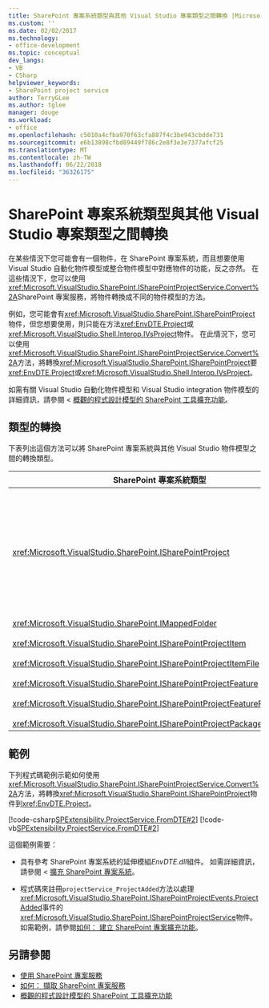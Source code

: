 ```yaml
---
title: SharePoint 專案系統類型與其他 Visual Studio 專案類型之間轉換 |Microsoft Docs
ms.custom: ''
ms.date: 02/02/2017
ms.technology:
- office-development
ms.topic: conceptual
dev_langs:
- VB
- CSharp
helpviewer_keywords:
- SharePoint project service
author: TerryGLee
ms.author: tglee
manager: douge
ms.workload:
- office
ms.openlocfilehash: c5010a4cfba970f63cfa887f4c3be943cbdde731
ms.sourcegitcommit: e6b13898cfbd89449f786c2e8f3e3e7377afcf25
ms.translationtype: MT
ms.contentlocale: zh-TW
ms.lasthandoff: 06/22/2018
ms.locfileid: "36326175"
---
```

# <a name="convert-between-sharepoint-project-system-types-and-other-visual-studio-project-types"></a>SharePoint 專案系統類型與其他 Visual Studio 專案類型之間轉換
  在某些情況下您可能會有一個物件，在 SharePoint 專案系統，而且想要使用 Visual Studio 自動化物件模型或整合物件模型中對應物件的功能，反之亦然。 在這些情況下，您可以使用<xref:Microsoft.VisualStudio.SharePoint.ISharePointProjectService.Convert%2A>SharePoint 專案服務，將物件轉換成不同的物件模型的方法。

 例如，您可能會有<xref:Microsoft.VisualStudio.SharePoint.ISharePointProject>物件，但您想要使用，則只能在方法<xref:EnvDTE.Project>或<xref:Microsoft.VisualStudio.Shell.Interop.IVsProject>物件。 在此情況下，您可以使用<xref:Microsoft.VisualStudio.SharePoint.ISharePointProjectService.Convert%2A>方法，將轉換<xref:Microsoft.VisualStudio.SharePoint.ISharePointProject>要<xref:EnvDTE.Project>或<xref:Microsoft.VisualStudio.Shell.Interop.IVsProject>。

 如需有關 Visual Studio 自動化物件模型和 Visual Studio integration 物件模型的詳細資訊，請參閱 <<c0> [ 概觀的程式設計模型的 SharePoint 工具擴充功能](../sharepoint/overview-of-the-programming-model-of-sharepoint-tools-extensions.md)。

## <a name="types-of-conversions"></a>類型的轉換
 下表列出這個方法可以將 SharePoint 專案系統與其他 Visual Studio 物件模型之間的轉換類型。

|SharePoint 專案系統類型|自動化和整合物件模型中對應的型別|
|------------------------------------|-------------------------------------------------------------------------|
|<xref:Microsoft.VisualStudio.SharePoint.ISharePointProject>|<xref:EnvDTE.Project><br /><br /> 或<br /><br /> 在 Visual Studio integration 物件模型專案的基礎 COM 物件實作任何介面。 這些介面包括<xref:Microsoft.VisualStudio.Shell.Interop.IVsHierarchy>， <xref:Microsoft.VisualStudio.Shell.Interop.IVsProject> （或衍生的介面），和<xref:Microsoft.VisualStudio.Shell.Interop.IVsBuildPropertyStorage>。 如需主要專案所實作的介面，請參閱[專案模型的核心元件](../extensibility/internals/project-model-core-components.md)。|
|<xref:Microsoft.VisualStudio.SharePoint.IMappedFolder><br /><br /> <xref:Microsoft.VisualStudio.SharePoint.ISharePointProjectItem><br /><br /> <xref:Microsoft.VisualStudio.SharePoint.ISharePointProjectItemFile><br /><br /> <xref:Microsoft.VisualStudio.SharePoint.ISharePointProjectFeature><br /><br /> <xref:Microsoft.VisualStudio.SharePoint.ISharePointProjectFeatureResourceFile><br /><br /> <xref:Microsoft.VisualStudio.SharePoint.ISharePointProjectPackage>|<xref:EnvDTE.ProjectItem><br /><br /> 或<br /><br /> A<xref:System.UInt32> （也稱為 VSITEMID） 值，這個值會識別中的專案成員<xref:Microsoft.VisualStudio.Shell.Interop.IVsHierarchy>包含它。 此值可以傳遞給*itemid*參數的一些<xref:Microsoft.VisualStudio.Shell.Interop.IVsHierarchy>方法。|

## <a name="example"></a>範例
 下列程式碼範例示範如何使用<xref:Microsoft.VisualStudio.SharePoint.ISharePointProjectService.Convert%2A>方法，將轉換<xref:Microsoft.VisualStudio.SharePoint.ISharePointProject>物件到<xref:EnvDTE.Project>。

 [!code-csharp[SPExtensibility.ProjectService.FromDTE#2](../sharepoint/codesnippet/CSharp/spprojectserviceaddin/connect.cs#2)]
 [!code-vb[SPExtensibility.ProjectService.FromDTE#2](../sharepoint/codesnippet/VisualBasic/spprojectserviceaddin/connect.vb#2)]

 這個範例需要：

-   具有參考 SharePoint 專案系統的延伸模組*EnvDTE.dll*組件。 如需詳細資訊，請參閱 <<c0> [ 擴充 SharePoint 專案系統](../sharepoint/extending-the-sharepoint-project-system.md)。

-   程式碼來註冊`projectService_ProjectAdded`方法以處理<xref:Microsoft.VisualStudio.SharePoint.ISharePointProjectEvents.ProjectAdded>事件的<xref:Microsoft.VisualStudio.SharePoint.ISharePointProjectService>物件。 如需範例，請參閱[如何： 建立 SharePoint 專案擴充功能](../sharepoint/how-to-create-a-sharepoint-project-extension.md)。

## <a name="see-also"></a>另請參閱

- [使用 SharePoint 專案服務](../sharepoint/using-the-sharepoint-project-service.md)
- [如何： 擷取 SharePoint 專案服務](../sharepoint/how-to-retrieve-the-sharepoint-project-service.md)
- [概觀的程式設計模型的 SharePoint 工具擴充功能](../sharepoint/overview-of-the-programming-model-of-sharepoint-tools-extensions.md)

